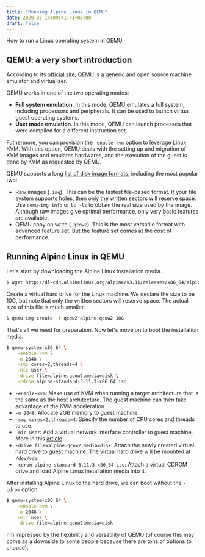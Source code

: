```yaml
---
title: "Running Alpine Linux in QEMU"
date: 2020-03-14T09:41:41+08:00
draft: false
---
```


How to run a Linux operating system in QEMU.

<!--more-->

## QEMU: a very short introduction

According to its [official site](https://www.qemu.org), QEMU is a generic and open source machine emulator and virtualizer.

QEMU works in one of the two operating modes:

* **Full system emulation**. In this mode, QEMU emulates a full system, including processors and peripherals. It can be used to launch virtual guest operating systems.
* **User mode emulation**. In this mode, QEMU can launch processes that were compiled for a different instruction set.

Futhermore, you can provision the `-enable-kvm` option to leverage Linux KVM. With this option, QEMU deals with the setting up and migration of KVM images and emulates hardwares, and the execution of the guest is done by KVM as requested by QEMU.

QEMU supports a long [list of disk image formats](https://access.redhat.com/documentation/en-us/red_hat_enterprise_linux/7/html/virtualization_deployment_and_administration_guide/sect-using_qemu_img-supported_qemu_img_formats), including the most popular two:

* Raw images (`.img`). This can be the fastest file-based format. If your file system supports holes, then only the written sectors will reserve space. Use `qemu-img info` or `ls -ls` to obtain the real size used by the image. Although raw images give optimal performance, only very basic features are available.
* QEMU copy on write (`.qcow2`). This is the most versatile format with advanced feature set. But the feature set comes at the cost of performance.

## Running Alpine Linux in QEMU

Let's start by downloading the Alpine Linux installation media.

```sh
$ wget http://dl-cdn.alpinelinux.org/alpine/v3.11/releases/x86_64/alpine-standard-3.11.3-x86_64.iso
```

Create a virtual hard drive for the Linux machine. We declare the size to be 10G, but note that only the written sectors will reserve space. The actual size of this file is much smaller.

```sh
$ qemu-img create -f qcow2 alpine.qcow2 10G
```

That's all we need for preparation. Now let's move on to boot the installation media.

```sh
$ qemu-system-x86_64 \
    -enable-kvm \
    -m 2048 \
    -smp cores=2,threads=4 \
    -nic user \
    -drive file=alpine.qcow2,media=disk \
    -cdrom alpine-standard-3.11.3-x86_64.iso
```

* `-enable-kvm`: Make use of KVM when running a target architecture that is the same as the host architecture. The guest machine can then take advantage of the KVM acceleration.
* `-m 2048`: Allocate 2GB memory to guest machine.
* `-smp cores=2,threads=4`: Specify the number of CPU cores and threads to use.
* `-nic user`: Add a virtual network interface controller to guest machine. More in this [article](https://www.qemu.org/2018/05/31/nic-parameter/).
* `-drive file=alpine.qcow2,media=disk`: Attach the newly created virtual hard drive to guest machine. The virtual hard drive will be mounted at `/dev/vda`.
* `-cdrom alpine-standard-3.11.3-x86_64.iso`: Attach a virtual CDROM drive and load Alpine Linux installation media into it.

After installing Alpine Linux to the hard drive, we can boot without the `-cdrom` option.

```sh
$ qemu-system-x86_64 \
    -enable-kvm \
    -m 2048 \
    -nic user \
    -drive file=alpine.qcow2,media=disk
```

I'm impressed by the flexibility and versatility of QEMU (of course this may come as a downside to some people because there are tons of options to choose).
